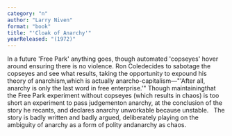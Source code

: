 ```yaml
---
category: "n"
author: "Larry Niven"
format: "book"
title: "'Cloak of Anarchy'"
yearReleased: "(1972)"
---
```

In a future 'Free Park' anything goes, though automated 'copseyes' hover around ensuring there is no violence. Ron Coledecides to sabotage the copseyes and see what results, taking the opportunity to expound his theory of anarchism,which is actually anarcho-capitalism—"'After all, anarchy is only the last word in free enterprise.'" Though maintainingthat the Free Park experiment without copseyes (which results in chaos) is too short an experiment to pass judgementon anarchy, at the conclusion of the story he recants, and declares anarchy unworkable because unstable.
 
The story is badly written and badly argued, deliberately playing on the ambiguity of anarchy as a form of polity andanarchy as chaos.